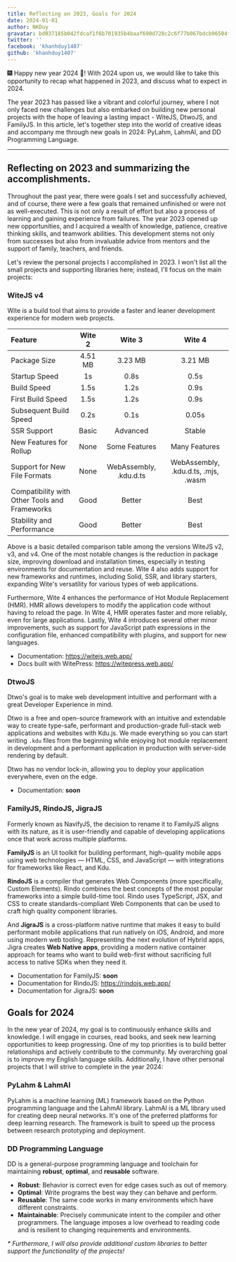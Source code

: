```yaml
---
title: Reflecting on 2023, Goals for 2024
date: 2024-01-01
author: NKDuy
gravatar: bd037185b042fdcaf1f6b701935b4baaf690d728c2c6f77b067bdcb96504ff93
twitter: ''
facebook: 'khanhduy1407'
github: 'khanhduy1407'
---
```


🎆 Happy new year 2024 🎉! With 2024 upon us, we would like to take this opportunity to recap what happened in 2023, and discuss what to expect in 2024.

The year 2023 has passed like a vibrant and colorful journey, where I not only faced new challenges but also embarked on building new personal projects with the hope of leaving a lasting impact - WiteJS, DtwoJS, and FamilyJS. In this article, let's together step into the world of creative ideas and accompany me through new goals in 2024: PyLahm, LahmAI, and DD Programming Language.

---

## Reflecting on 2023 and summarizing the accomplishments.

Throughout the past year, there were goals I set and successfully achieved, and of course, there were a few goals that remained unfinished or were not as well-executed. This is not only a result of effort but also a process of learning and gaining experience from failures. The year 2023 opened up new opportunities, and I acquired a wealth of knowledge, patience, creative thinking skills, and teamwork abilities. This development stems not only from successes but also from invaluable advice from mentors and the support of family, teachers, and friends.

Let's review the personal projects I accomplished in 2023. I won't list all the small projects and supporting libraries here; instead, I'll focus on the main projects:

### WiteJS v4

Wite is a build tool that aims to provide a faster and leaner development experience for modern web projects.

| Feature                                       | Wite 2  |         Wite 3         |               Wite 4                |
| :-------------------------------------------- | :-----: | :--------------------: | :---------------------------------: |
| Package Size                                  | 4.51 MB |        3.23 MB         |               3.21 MB               |
| Startup Speed                                 |   1s    |          0.8s          |                0.5s                 |
| Build Speed                                   |  1.5s   |          1.2s          |                0.9s                 |
| First Build Speed                             |  1.5s   |          1.2s          |                0.9s                 |
| Subsequent Build Speed                        |  0.2s   |          0.1s          |                0.05s                |
| SSR Support                                   |  Basic  |        Advanced        |               Stable                |
| New Features for Rollup                       |  None   |     Some Features      |            Many Features            |
| Support for New File Formats                  |  None   | WebAssembly, .kdu.d.ts | WebAssembly, .kdu.d.ts, .mjs, .wasm |
| Compatibility with Other Tools and Frameworks |  Good   |         Better         |                Best                 |
| Stability and Performance                     |  Good   |         Better         |                Best                 |

Above is a basic detailed comparison table among the versions WiteJS v2, v3, and v4. One of the most notable changes is the reduction in package size, improving download and installation times, especially in testing environments for documentation and reuse. Wite 4 also adds support for new frameworks and runtimes, including Solid, SSR, and library starters, expanding Wite's versatility for various types of web applications.

Furthermore, Wite 4 enhances the performance of Hot Module Replacement (HMR). HMR allows developers to modify the application code without having to reload the page. In Wite 4, HMR operates faster and more reliably, even for large applications. Lastly, Wite 4 introduces several other minor improvements, such as support for JavaScript path expressions in the configuration file, enhanced compatibility with plugins, and support for new languages.

- Documentation: https://witejs.web.app/
- Docs built with WitePress: https://witepress.web.app/

### DtwoJS

Dtwo's goal is to make web development intuitive and performant with a great Developer Experience in mind.

Dtwo is a free and open-source framework with an intuitive and extendable way to create type-safe, performant and production-grade full-stack web applications and websites with Kdu.js. We made everything so you can start writing `.kdu` files from the beginning while enjoying hot module replacement in development and a performant application in production with server-side rendering by default.

Dtwo has no vendor lock-in, allowing you to deploy your application everywhere, even on the edge.

- Documentation: **soon**

### FamilyJS, RindoJS, JigraJS

Formerly known as NavifyJS, the decision to rename it to FamilyJS aligns with its nature, as it is user-friendly and capable of developing applications once that work across multiple platforms.

**FamilyJS** is an UI toolkit for building performant, high-quality mobile apps using web technologies — HTML, CSS, and JavaScript — with integrations for frameworks like React, and Kdu.

**RindoJS** is a compiler that generates Web Components (more specifically, Custom Elements). Rindo combines the best concepts of the most popular frameworks into a simple build-time tool. Rindo uses TypeScript, JSX, and CSS to create standards-compliant Web Components that can be used to craft high quality component libraries.

And **JigraJS** is a cross-platform native runtime that makes it easy to build performant mobile applications that run natively on iOS, Android, and more using modern web tooling. Representing the next evolution of Hybrid apps, Jigra creates **Web Native apps**, providing a modern native container approach for teams who want to build web-first without sacrificing full access to native SDKs when they need it.

- Documentation for FamilyJS: **soon**
- Documentation for RindoJS: https://rindojs.web.app/
- Documentation for JigraJS: **soon**

## Goals for 2024

In the new year of 2024, my goal is to continuously enhance skills and knowledge. I will engage in courses, read books, and seek new learning opportunities to keep progressing. One of my top priorities is to build better relationships and actively contribute to the community. My overarching goal is to improve my English language skills. Additionally, I have other personal projects that I will strive to complete in the year 2024:

### PyLahm & LahmAI

PyLahm is a machine learning (ML) framework based on the Python programming language and the LahmAI library. LahmAI is a ML library used for creating deep neural networks. It's one of the preferred platforms for deep learning research. The framework is built to speed up the process between research prototyping and deployment.

### DD Programming Language

DD is a general-purpose programming language and toolchain for maintaining **robust**, **optimal**, and **reusable** software.

- **Robust**: Behavior is correct even for edge cases such as out of memory.
- **Optimal**: Write programs the best way they can behave and perform.
- **Reusable**: The same code works in many environments which have different constraints.
- **Maintainable**: Precisely communicate intent to the compiler and other programmers. The language imposes a low overhead to reading code and is resilient to changing requirements and environments.

_\* Furthermore, I will also provide additional custom libraries to better support the functionality of the projects!_
